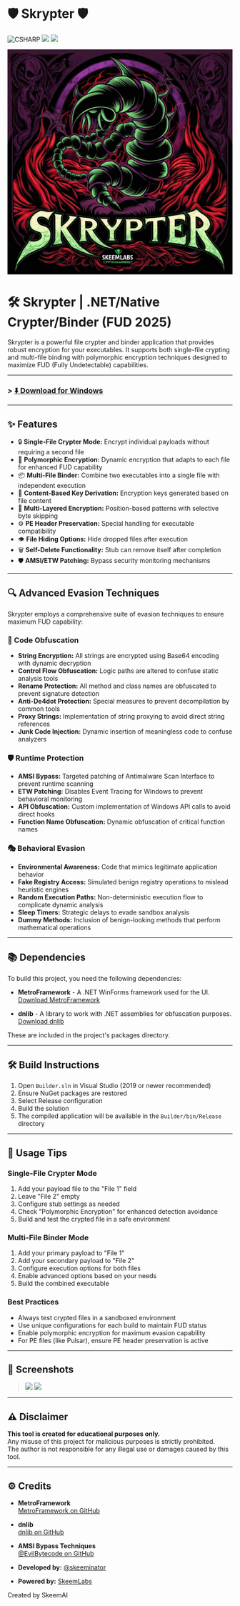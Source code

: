 # 🛡️ Skrypter 🛡️
![CSHARP](https://img.shields.io/badge/Language-CSHARP-boldgreen?style=for-the-badge&logo=csharp)
<img src="https://img.shields.io/github/v/release/skeeminator/Skrypter?style=for-the-badge&color=blue">
<img src="https://img.shields.io/github/downloads/skeeminator/Skrypter/total?style=for-the-badge&color=purple">

<div align="center">

![Skrypter Banner](https://github.com/skeeminator/Skrypter/blob/main/assets/images/skrypter.png?raw=true)

</div>

# 🛠️ Skrypter | .NET/Native Crypter/Binder (FUD 2025)

Skrypter is a powerful file crypter and binder application that provides robust encryption for your executables. It supports both single-file crypting and multi-file binding with polymorphic encryption techniques designed to maximize FUD (Fully Undetectable) capabilities.

---

### > **[⬇️ Download for Windows](https://github.com/skeeminator/Skrypter/releases/latest)**

---

## ✨ Features

- 🔒 **Single-File Crypter Mode:** Encrypt individual payloads without requiring a second file
- 🧬 **Polymorphic Encryption:** Dynamic encryption that adapts to each file for enhanced FUD capability
- 📦 **Multi-File Binder:** Combine two executables into a single file with independent execution
- 🔐 **Content-Based Key Derivation:** Encryption keys generated based on file content
- 🧩 **Multi-Layered Encryption:** Position-based patterns with selective byte skipping
- ⚙️ **PE Header Preservation:** Special handling for executable compatibility
- 👁️ **File Hiding Options:** Hide dropped files after execution
- 🗑️ **Self-Delete Functionality:** Stub can remove itself after completion
- 🛡️ **AMSI/ETW Patching:** Bypass security monitoring mechanisms

---

## 🔍 Advanced Evasion Techniques

Skrypter employs a comprehensive suite of evasion techniques to ensure maximum FUD capability:

### 🧠 Code Obfuscation
- **String Encryption:** All strings are encrypted using Base64 encoding with dynamic decryption
- **Control Flow Obfuscation:** Logic paths are altered to confuse static analysis tools
- **Rename Protection:** All method and class names are obfuscated to prevent signature detection
- **Anti-De4dot Protection:** Special measures to prevent decompilation by common tools
- **Proxy Strings:** Implementation of string proxying to avoid direct string references
- **Junk Code Injection:** Dynamic insertion of meaningless code to confuse analyzers

### 🛡️ Runtime Protection
- **AMSI Bypass:** Targeted patching of Antimalware Scan Interface to prevent runtime scanning
- **ETW Patching:** Disables Event Tracing for Windows to prevent behavioral monitoring
- **API Obfuscation:** Custom implementation of Windows API calls to avoid direct hooks
- **Function Name Obfuscation:** Dynamic obfuscation of critical function names

### 🎭 Behavioral Evasion
- **Environmental Awareness:** Code that mimics legitimate application behavior
- **Fake Registry Access:** Simulated benign registry operations to mislead heuristic engines
- **Random Execution Paths:** Non-deterministic execution flow to complicate dynamic analysis
- **Sleep Timers:** Strategic delays to evade sandbox analysis
- **Dummy Methods:** Inclusion of benign-looking methods that perform mathematical operations

---

## 📚 Dependencies

To build this project, you need the following dependencies:

- **MetroFramework** - A .NET WinForms framework used for the UI.  
  [Download MetroFramework](https://github.com/thielj/MetroFramework)
  
- **dnlib** - A library to work with .NET assemblies for obfuscation purposes.  
  [Download dnlib](https://github.com/0xd4d/dnlib)

These are included in the project's packages directory.

---

## 🛠️ Build Instructions

1. Open `Builder.sln` in Visual Studio (2019 or newer recommended)
2. Ensure NuGet packages are restored
3. Select Release configuration
4. Build the solution
5. The compiled application will be available in the `Builder/bin/Release` directory

---

## 🚀 Usage Tips

### Single-File Crypter Mode
1. Add your payload file to the "File 1" field
2. Leave "File 2" empty
3. Configure stub settings as needed
4. Check "Polymorphic Encryption" for enhanced detection avoidance
5. Build and test the crypted file in a safe environment

### Multi-File Binder Mode
1. Add your primary payload to "File 1"
2. Add your secondary payload to "File 2"
3. Configure execution options for both files
4. Enable advanced options based on your needs
5. Build the combined executable

### Best Practices
- Always test crypted files in a sandboxed environment
- Use unique configurations for each build to maintain FUD status
- Enable polymorphic encryption for maximum evasion capability
- For PE files (like Pulsar), ensure PE header preservation is active

---

## 📸 Screenshots

> ![](./1.png)
> ![](./2.png)

---

## ⚠️ Disclaimer

**This tool is created for educational purposes only.**  
Any misuse of this project for malicious purposes is strictly prohibited.  
The author is not responsible for any illegal use or damages caused by this tool.

---

## ⚙️ Credits

- **MetroFramework**  
  [MetroFramework on GitHub](https://github.com/thielj/MetroFramework)

- **dnlib**  
  [dnlib on GitHub](https://github.com/0xd4d/dnlib)

- **AMSI Bypass Techniques**  
  [@EvilBytecode on GitHub](https://github.com/EvilBytecode)

- **Developed by:** [@skeeminator](https://github.com/skeeminator)
- **Powered by:** [SkeemLabs](https://github.com/SkeemLabs)

Created by SkeemAI
